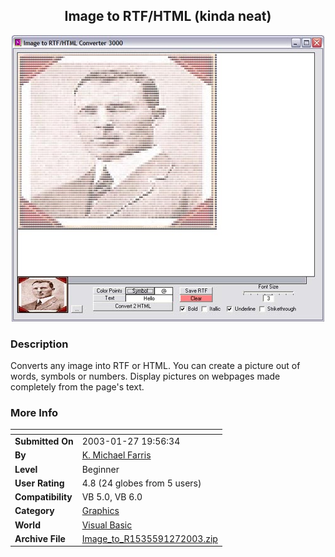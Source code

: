 ﻿<div align="center">

## Image to RTF/HTML \(kinda neat\)

<img src="PIC20031272114143269.jpg">
</div>

### Description

Converts any image into RTF or HTML. You can create a picture out of words, symbols or numbers. Display pictures on webpages made completely from the page's text.
 
### More Info
 


<span>             |<span>
---                |---
**Submitted On**   |2003-01-27 19:56:34
**By**             |[K\. Michael Farris](https://github.com/Planet-Source-Code/PSCIndex/blob/master/ByAuthor/k-michael-farris.md)
**Level**          |Beginner
**User Rating**    |4.8 (24 globes from 5 users)
**Compatibility**  |VB 5\.0, VB 6\.0
**Category**       |[Graphics](https://github.com/Planet-Source-Code/PSCIndex/blob/master/ByCategory/graphics__1-46.md)
**World**          |[Visual Basic](https://github.com/Planet-Source-Code/PSCIndex/blob/master/ByWorld/visual-basic.md)
**Archive File**   |[Image\_to\_R1535591272003\.zip](https://github.com/Planet-Source-Code/k-michael-farris-image-to-rtf-html-kinda-neat__1-42756/archive/master.zip)








